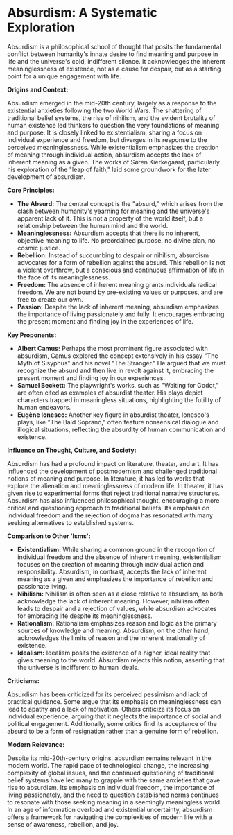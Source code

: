 # Absurdism: A Systematic Exploration

Absurdism is a philosophical school of thought that posits the fundamental conflict between humanity's innate desire to find meaning and purpose in life and the universe's cold, indifferent silence. It acknowledges the inherent meaninglessness of existence, not as a cause for despair, but as a starting point for a unique engagement with life.

**Origins and Context:**

Absurdism emerged in the mid-20th century, largely as a response to the existential anxieties following the two World Wars. The shattering of traditional belief systems, the rise of nihilism, and the evident brutality of human existence led thinkers to question the very foundations of meaning and purpose. It is closely linked to existentialism, sharing a focus on individual experience and freedom, but diverges in its response to the perceived meaninglessness. While existentialism emphasizes the creation of meaning through individual action, absurdism accepts the lack of inherent meaning as a given. The works of Søren Kierkegaard, particularly his exploration of the "leap of faith," laid some groundwork for the later development of absurdism.

**Core Principles:**

*   **The Absurd:** The central concept is the "absurd," which arises from the clash between humanity's yearning for meaning and the universe's apparent lack of it. This is not a property of the world itself, but a relationship between the human mind and the world.
*   **Meaninglessness:** Absurdism accepts that there is no inherent, objective meaning to life. No preordained purpose, no divine plan, no cosmic justice.
*   **Rebellion:** Instead of succumbing to despair or nihilism, absurdism advocates for a form of rebellion against the absurd. This rebellion is not a violent overthrow, but a conscious and continuous affirmation of life in the face of its meaninglessness.
*   **Freedom:** The absence of inherent meaning grants individuals radical freedom. We are not bound by pre-existing values or purposes, and are free to create our own.
*   **Passion:** Despite the lack of inherent meaning, absurdism emphasizes the importance of living passionately and fully. It encourages embracing the present moment and finding joy in the experiences of life.

**Key Proponents:**

*   **Albert Camus:** Perhaps the most prominent figure associated with absurdism, Camus explored the concept extensively in his essay "The Myth of Sisyphus" and his novel "The Stranger." He argued that we must recognize the absurd and then live in revolt against it, embracing the present moment and finding joy in our experiences.
*   **Samuel Beckett:** The playwright's works, such as "Waiting for Godot," are often cited as examples of absurdist theater. His plays depict characters trapped in meaningless situations, highlighting the futility of human endeavors.
*   **Eugène Ionesco:** Another key figure in absurdist theater, Ionesco's plays, like "The Bald Soprano," often feature nonsensical dialogue and illogical situations, reflecting the absurdity of human communication and existence.

**Influence on Thought, Culture, and Society:**

Absurdism has had a profound impact on literature, theater, and art. It has influenced the development of postmodernism and challenged traditional notions of meaning and purpose. In literature, it has led to works that explore the alienation and meaninglessness of modern life. In theater, it has given rise to experimental forms that reject traditional narrative structures. Absurdism has also influenced philosophical thought, encouraging a more critical and questioning approach to traditional beliefs. Its emphasis on individual freedom and the rejection of dogma has resonated with many seeking alternatives to established systems.

**Comparison to Other 'Isms':**

*   **Existentialism:** While sharing a common ground in the recognition of individual freedom and the absence of inherent meaning, existentialism focuses on the creation of meaning through individual action and responsibility. Absurdism, in contrast, accepts the lack of inherent meaning as a given and emphasizes the importance of rebellion and passionate living.
*   **Nihilism:** Nihilism is often seen as a close relative to absurdism, as both acknowledge the lack of inherent meaning. However, nihilism often leads to despair and a rejection of values, while absurdism advocates for embracing life despite its meaninglessness.
*   **Rationalism:** Rationalism emphasizes reason and logic as the primary sources of knowledge and meaning. Absurdism, on the other hand, acknowledges the limits of reason and the inherent irrationality of existence.
*   **Idealism:** Idealism posits the existence of a higher, ideal reality that gives meaning to the world. Absurdism rejects this notion, asserting that the universe is indifferent to human ideals.

**Criticisms:**

Absurdism has been criticized for its perceived pessimism and lack of practical guidance. Some argue that its emphasis on meaninglessness can lead to apathy and a lack of motivation. Others criticize its focus on individual experience, arguing that it neglects the importance of social and political engagement. Additionally, some critics find its acceptance of the absurd to be a form of resignation rather than a genuine form of rebellion.

**Modern Relevance:**

Despite its mid-20th-century origins, absurdism remains relevant in the modern world. The rapid pace of technological change, the increasing complexity of global issues, and the continued questioning of traditional belief systems have led many to grapple with the same anxieties that gave rise to absurdism. Its emphasis on individual freedom, the importance of living passionately, and the need to question established norms continues to resonate with those seeking meaning in a seemingly meaningless world. In an age of information overload and existential uncertainty, absurdism offers a framework for navigating the complexities of modern life with a sense of awareness, rebellion, and joy.
